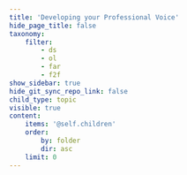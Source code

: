 ```yaml
---
title: 'Developing your Professional Voice'
hide_page_title: false
taxonomy:
    filter:
        - ds
        - ol
        - far
        - f2f
show_sidebar: true
hide_git_sync_repo_link: false
child_type: topic
visible: true
content:
    items: '@self.children'
    order:
        by: folder
        dir: asc
    limit: 0
---
```

